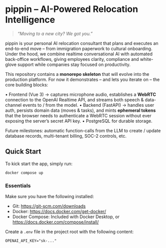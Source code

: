 # pippin – AI-Powered Relocation Intelligence

> _“Moving to a new city? We got you.”_

pippin is your personal AI relocation consultant that plans and executes an
end-to-end move – from immigration paperwork to cultural onboarding.  Under the
hood, we combine realtime conversational AI with automated
back-office workflows, giving employees clarity, compliance and white-glove
support while companies stay focused on productivity.

This repository contains a **monorepo skeleton** that will evolve into the
production platform.  For now it demonstrates – and lets you iterate on – the
core building blocks:

• Frontend (Vue 3) → captures microphone audio, establishes a **WebRTC**
  connection to the OpenAI Realtime API, and streams both speech & data-channel
  events to / from the model.
• Backend (FastAPI) → handles user auth, persists domain data (moves & tasks),
  and mints **ephemeral tokens** that the browser needs to authenticate a
  WebRTC session without ever exposing the server’s secret API key.
• PostgreSQL for durable storage.

Future milestones: automatic function-calls from the LLM to create / update
database records, multi-tenant billing, SOC-2 controls, etc.

## Quick Start

To kick start the app, simply run:

```bash
docker compose up
```
  
### Essentials

Make sure you have the following installed:
- Git: https://git-scm.com/downloads
- Docker: https://docs.docker.com/get-docker/
- Docker Compose: Included with Docker Desktop, or https://docs.docker.com/compose/install/

Create a `.env` file in the project root with the following content:

```env
OPENAI_API_KEY="sk-..."
```

